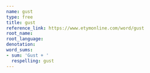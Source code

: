 ```yaml
---
name: gust
type: free
title: gust
reference_link: https://www.etymonline.com/word/gust
root_name: 
root_language: 
denotation: 
word_sums:
- sum: 'Gust + '
  respelling: gust
---
```

